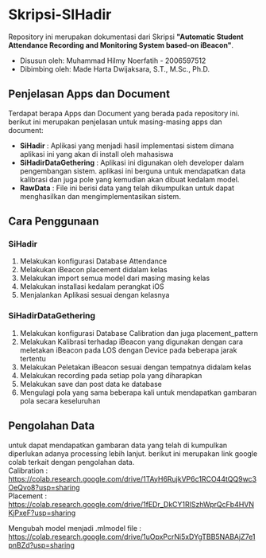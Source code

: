 # Skripsi-SIHadir
Repository ini merupakan dokumentasi dari Skripsi **"Automatic Student Attendance Recording and Monitoring System based-on iBeacon"**.  
- Disusun oleh: Muhammad Hilmy Noerfatih - 2006597512 
- Dibimbing oleh: Made Harta Dwijaksara, S.T., M.Sc., Ph.D.

## Penjelasan Apps dan Document
Terdapat berapa Apps dan Document yang berada pada repository ini. berikut ini merupakan penjelasan untuk masing-masing apps dan document:
- **SiHadir** : Aplikasi yang menjadi hasil implementasi sistem dimana aplikasi ini yang akan di install oleh mahasiswa
- **SiHadirDataGethering** : Aplikasi ini digunakan oleh developer dalam pengembangan sistem. aplikasi ini berguna untuk mendapatkan data kalibrasi dan juga pole yang kemudian akan dibuat kedalam model.
- **RawData** : File ini berisi data yang telah dikumpulkan untuk dapat menghasilkan dan mengimplementasikan sistem.

## Cara Penggunaan

### SiHadir
1. Melakukan konfigurasi Database Attendance
2. Melakukan iBeacon placement didalam kelas
3. Melakukan import semua model dari masing masing kelas
4. Melakukan installasi kedalam perangkat iOS
5. Menjalankan Aplikasi sesuai dengan kelasnya

### SiHadirDataGethering
1. Melakukan konfigurasi Database Calibration dan juga placement_pattern
2. Melakukan Kalibrasi terhadap iBeacon yang digunakan dengan cara meletakan iBeacon pada LOS dengan Device pada beberapa jarak tertentu
3. Melakukan Peletakan iBeacon sesuai dengan tempatnya didalam kelas
4. Melakukan recording pada setiap pola yang diharapkan
5. Melakukan save dan post data ke database
6. Mengulagi pola yang sama beberapa kali untuk mendapatkan gambaran pola secara keseluruhan

## Pengolahan Data

untuk dapat mendapatkan gambaran data yang telah di kumpulkan diperlukan adanya processing lebih lanjut. berikut ini merupakan link google colab terkait dengan pengolahan data.  
Calibration : https://colab.research.google.com/drive/1TAyH6RujkVP6c1RCO44tQQ9wc3OeQvo8?usp=sharing   
Placement : https://colab.research.google.com/drive/1fEDr_DkCY1RlSzhWprQcFb4HVNKjPxeF?usp=sharing  

Mengubah model menjadi .mlmodel file : https://colab.research.google.com/drive/1uOpxPcrNi5xDYgTBB5NABAjZ7e1pnBZd?usp=sharing
